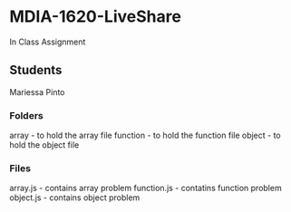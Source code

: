 # MDIA-1620-LiveShare
In Class Assignment

## Students
Mariessa Pinto


### Folders 

array - to hold the array file
function - to hold the function file
object - to hold the object file

### Files

array.js - contains array problem
function.js - contatins function problem 
object.js - contains object problem 